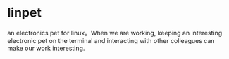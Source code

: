 # linpet
an electronics pet for linux。When we are working, keeping an interesting electronic pet on the terminal and interacting with other colleagues can make our work interesting.
